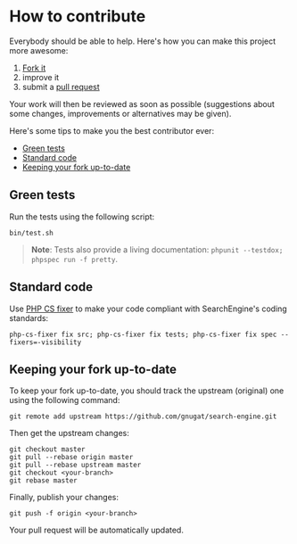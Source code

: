 # How to contribute

Everybody should be able to help. Here's how you can make this project more
awesome:

1. [Fork it](https://github.com/gnugat/search-engine/fork_select)
2. improve it
3. submit a [pull request](https://help.github.com/articles/creating-a-pull-request)

Your work will then be reviewed as soon as possible (suggestions about some
changes, improvements or alternatives may be given).

Here's some tips to make you the best contributor ever:

* [Green tests](#green-tests)
* [Standard code](#standard-code)
* [Keeping your fork up-to-date](#keeping-your-fork-up-to-date)

## Green tests

Run the tests using the following script:

    bin/test.sh

> **Note**: Tests also provide a living documentation: `phpunit --testdox; phpspec run -f pretty`.

## Standard code

Use [PHP CS fixer](http://cs.sensiolabs.org/) to make your code compliant with
SearchEngine's coding standards:

    php-cs-fixer fix src; php-cs-fixer fix tests; php-cs-fixer fix spec --fixers=-visibility

## Keeping your fork up-to-date

To keep your fork up-to-date, you should track the upstream (original) one
using the following command:

    git remote add upstream https://github.com/gnugat/search-engine.git

Then get the upstream changes:

    git checkout master
    git pull --rebase origin master
    git pull --rebase upstream master
    git checkout <your-branch>
    git rebase master

Finally, publish your changes:

    git push -f origin <your-branch>

Your pull request will be automatically updated.
